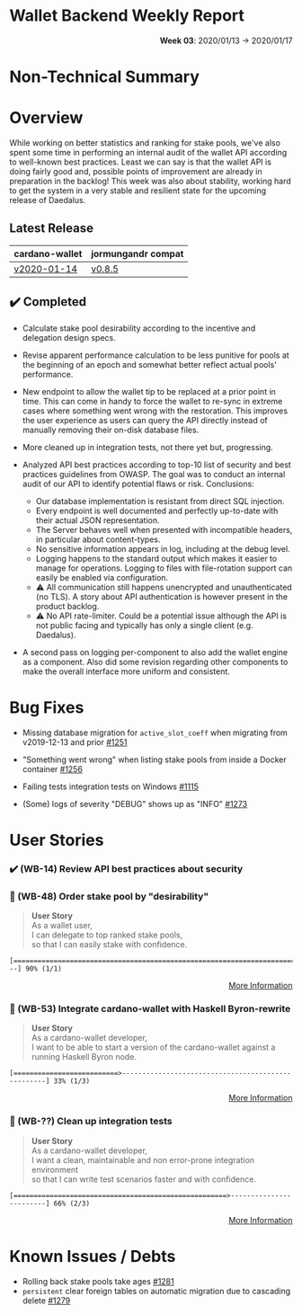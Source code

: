 # Wallet Backend Weekly Report

<p align="right">
  <strong>Week 03</strong>: 2020/01/13 → 2020/01/17
</p>

# Non-Technical Summary

# Overview

While working on better statistics and ranking for stake pools, we've also
spent some time in performing an internal audit of the wallet API according to
well-known best practices. Least we can say is that the wallet API is doing
fairly good and, possible points of improvement are already in preparation in
the backlog! This week was also about stability, working hard to get the system
in a very stable and resilient state for the upcoming release of Daedalus. 

## Latest Release

cardano-wallet                                                                    | jormungandr compat
---                                                                               | ---
[v2020-01-14](https://github.com/input-output-hk/cardano-wallet/tree/v2020-01-14) | [v0.8.5](https://github.com/input-output-hk/jormungandr/releases/tag/v0.8.5)

## :heavy_check_mark: Completed

- Calculate stake pool desirability according to the incentive and delegation design specs.

- Revise apparent performance calculation to be less punitive for pools at the beginning of 
  an epoch and somewhat better reflect actual pools' performance. 

- New endpoint to allow the wallet tip to be replaced at a prior point in time. 
  This can come in handy to force the wallet to re-sync in extreme cases where
  something went wrong with the restoration. This improves the user experience 
  as users can query the API directly instead of manually removing their on-disk
  database files. 

- More cleaned up in integration tests, not there yet but, progressing.

- Analyzed API best practices according to top-10 list of security and best practices
  guidelines from OWASP. The goal was to conduct an internal audit of our API to 
  identify potential flaws or risk. Conclusions:

  - Our database implementation is resistant from direct SQL injection.
  - Every endpoint is well documented and perfectly up-to-date with their actual JSON representation.
  - The Server behaves well when presented with incompatible headers, in particular about content-types.
  - No sensitive information appears in log, including at the debug level. 
  - Logging happens to the standard output which makes it easier to manage for operations. 
    Logging to files with file-rotation support can easily be enabled via configuration.
  - :warning: All communication still happens unencrypted and unauthenticated (no TLS). 
    A story about API authentication is however present in the product backlog.
  - :warning: No API rate-limiter. Could be a potential issue although the API is not public facing 
    and typically has only a single client (e.g. Daedalus). 

- A second pass on logging per-component to also add the wallet engine as a component. Also did some 
  revision regarding other components to make the overall interface more uniform and consistent.

# Bug Fixes

- Missing database migration for `active_slot_coeff` when migrating from v2019-12-13 and prior [#1251](https://github.com/input-output-hk/cardano-wallet/issues/1251)

- "Something went wrong" when listing stake pools from inside a Docker container [#1256](https://github.com/input-output-hk/cardano-wallet/issues/1256)

- Failing tests integration tests on Windows [#1115](https://github.com/input-output-hk/cardano-wallet/issues/1115)

- (Some) logs of severity "DEBUG" shows up as "INFO" [#1273](https://github.com/input-output-hk/cardano-wallet/issues/1273)

# User Stories

### :heavy_check_mark: (WB-14) Review API best practices about security

### :hammer: (WB-48) Order stake pool by "desirability"

> **User Story**  
> As a wallet user,  
> I can delegate to top ranked stake pools,  
> so that I can easily stake with confidence.

```
[==========================================================================>---] 90% (1/1)
```

<p align="right">
  <a target="_blank" href="https://github.com/input-output-hk/cardano-wallet/milestone/44">More Information</a>
</p>

### :hammer: (WB-53) Integrate cardano-wallet with Haskell Byron-rewrite

> **User Story**    
> As a cardano-wallet developer,  
> I want to be able to start a version of the cardano-wallet against a running Haskell Byron node.


```
[==========================>---------------------------------------------------] 33% (1/3)
```

<p align="right">
  <a target="_blank" href="https://github.com/input-output-hk/cardano-wallet/milestone/49">More Information</a>
</p>

### :hammer: (WB-??) Clean up integration tests

> **User Story**    
> As a cardano-wallet developer,  
> I want a clean, maintainable and non error-prone integration environment  
> so that I can write test scenarios faster and with confidence.

```
[=====================================================>------------------------] 66% (2/3)
```

<p align="right">
  <a target="_blank" href="https://github.com/input-output-hk/cardano-wallet/milestone/45">More Information</a>
</p>

# Known Issues / Debts

- Rolling back stake pools take ages [#1281](https://github.com/input-output-hk/cardano-wallet/issues/1281)
- `persistent` clear foreign tables on automatic migration due to cascading delete [#1279](https://github.com/input-output-hk/cardano-wallet/issues/1279)
